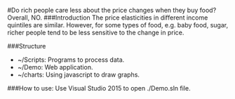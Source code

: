 
#Do rich people care less about the price changes when they buy food?
Overall, NO.
###Introduction
The price elasticities in different income quintiles are similar. 
However, for some types of food, e.g. baby food, sugar, richer people tend to be less sensitive to the change in price.


###Structure
* ~/Scripts: Programs to process data.
* ~/Demo: Web application.
* ~/charts: Using javascript to draw graphs.

###How to use:
Use Visual Studio 2015 to open ./Demo.sln file.



